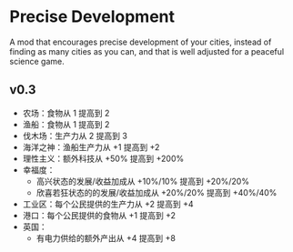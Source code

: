 # Precise Development

A mod that encourages precise development of your cities, instead of finding as many cities as you can, and that is well adjusted for a peaceful science game.

## v0.3

- 农场：食物从 1 提高到 2
- 渔船：食物从 1 提高到 2
- 伐木场：生产力从 2 提高到 3
- 海洋之神：渔船生产力从 +1 提高到 +2
- 理性主义：额外科技从 +50% 提高到 +200%
- 幸福度：
  - 高兴状态的发展/收益加成从 +10%/10% 提高到 +20%/20%
  - 欣喜若狂状态的的发展/收益加成从 +20%/20% 提高到 +40%/40%
- 工业区：每个公民提供的生产力从 +2 提高到 +4
- 港口：每个公民提供的食物从 +1 提高到 +2
- 英国：
  - 有电力供给的额外产出从 +4 提高到 +8
